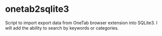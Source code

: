 # onetab2sqlite3
Script to import export data from OneTab browser extension into SQLite3. I will add the ability to search by keywords or categories.
